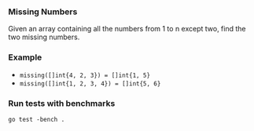 
### Missing Numbers

Given an array containing all the numbers from 1 to n except two, find the two missing numbers.

### Example

 - `missing([]int{4, 2, 3}) = []int{1, 5}`
 - `missing([]int{1, 2, 3, 4}) = []int{5, 6}`

### Run tests with benchmarks

```
go test -bench .
```
